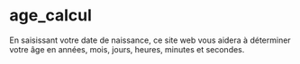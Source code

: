 # age_calcul
En saisissant votre date de naissance, ce site web vous aidera à déterminer votre âge en années, mois, jours, heures, minutes et secondes.
